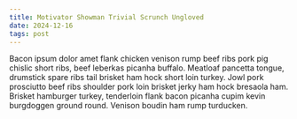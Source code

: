 ```yaml
---
title: Motivator Showman Trivial Scrunch Ungloved
date: 2024-12-16
tags: post
---
```


Bacon ipsum dolor amet flank chicken venison rump beef ribs pork pig chislic short ribs, beef leberkas picanha buffalo.  Meatloaf pancetta tongue, drumstick spare ribs tail brisket ham hock short loin turkey.  Jowl pork prosciutto beef ribs shoulder pork loin brisket jerky ham hock bresaola ham.  Brisket hamburger turkey, tenderloin flank bacon picanha cupim kevin burgdoggen ground round.  Venison boudin ham rump turducken.